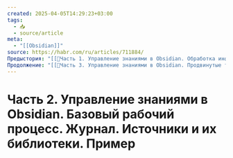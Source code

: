 ```yaml
---
created: 2025-04-05T14:29:23+03:00
tags:
  - 📥
  - source/article
meta:
  - "[[Obsidian]]"
source: https://habr.com/ru/articles/711884/
Предыстория: "[[📜Часть 1. Управление знаниями в Obsidian. Обработка информации. Рабочий процесс. Источники информации. Работа с заметками]]"
Продолжение: "[[📜Часть 3. Управление знаниями в Obsidian. Продвинутые техники. Excalibrain. Spaced repetition. Breadcrumbs. Longform]]"
---
```


# Часть 2. Управление знаниями в Obsidian. Базовый рабочий процесс. Журнал. Источники и их библиотеки. Пример